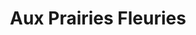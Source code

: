 ---
title: "Aux Prairies Fleuries"
url: /thury-harcourt-le-hom/aux-prairies-fleuries/
shop: fleuriste
---